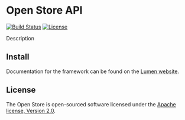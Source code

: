 # Open Store API

[![Build Status](https://travis-ci.com/rafael-neri/openstore-api.svg)](https://travis-ci.org/rafael-neri/openstore-api)
[![License](https://img.shields.io/packagist/l/rafael-neri/openstore-api)](https://packagist.org/packages/rafael-neri/openstore-api)

Description

## Install

Documentation for the framework can be found on the [Lumen website](https://lumen.laravel.com/docs).

## License

The Open Store is open-sourced software licensed under the [Apache license, Version 2.0](https://opensource.org/licenses/Apache-2.0).
